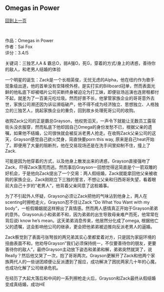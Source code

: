 ## Omegas in Power
[回到上一页](https://boheme13.github.io/books/)  &nbsp;&nbsp;

<br>

<!-- 
romance: True
-->

作品：Omegas in Power<br>
作者：Sai Fox<br>
评分：3.4/5<br>

关键词：三独艺人A & 霸总O，弱A强O，死G，穿着的方式/身上的诱惑，善待你的敌人，和老男人结婚的体验

一个明星的诞生：Zack是一个长相英俊，无忧无虑的Alpha，他在纽约作为歌手现象级出道，他的首单没有空降榜外榜，是实打实的Billboard冠单，然而表面光鲜的他私底下却被唱片公司买断终身被迫沦为打工妹，即便驻场巡演也连房租都付不起，就差为了一百美元吃垃圾。然而好景不长，他掌管家族企业的哥哥意外去世，家族公司濒还因为诉讼濒临破产，他不得不成为经济独立、思想独立、人格独立的三独艺人，挑起家族企业的重负，回到故乡处理死哥公司的收购。

收购Zack公司的正是霸总Grayson，他权势滔天，一声令下就能让无数员工露宿街头没衣服穿，然而私底下他却因自己Omega的身份发愁不已，根据父亲的遗嘱，如果他不结婚，公司很快就会被反派老男人抢走。在收购Zack父亲公司的这天，Grayson感觉自己欲火焚身，简直快要porn this way, 原来是自己heat开始了。即便用了大量的阻断剂，他在交易现场还是在洗手间里抑制不住，撞上了Zack. 

可能是因为他穿着的方式，以及他身上散发出来的诱惑，Grayson直接强吻了Zack，吓得Zack落荒而逃。然而事后Grayson一回想觉得这简直是个一箭双雕的好机会，于是他向Zack提出了一个交易：两人假结婚，Zack就能拿回他父亲被收购的家族企业。Zack刚刚立下三独的誓言，不想让父亲和归西哥哥失望，看着眼前大自己十岁的“老男人”，他背着父亲同意了这桩婚事。

为了不引起外人怀疑，Grayson必须让Zack把他的气味沾到他身上，两人在scenting时擦枪走火，Grayson忍不住让Zack “Do What You Want with my body”，一桩假婚姻就这样擦出了真情感。然而两人感情真正开始于Grayson弟弟的意外。Grayson从小和弟弟不和，因为弟弟的出生导致母亲难产而死，他常常在背后说i know he’s mean。这天弟弟消息传来，他居然分化成了omega, 根据他亡父的遗嘱，这会影响他公司的继承，更会把他弟弟被迫推向反派老男人的逼婚。

Zack察觉到了表面弓张弩拔的两兄弟其实心里都爱着对方，只是因为家庭环境的扭曲表面不和，他劝导Grayson”我们必须保持统一，不仅要善待你的朋友，更要善待你的敌人”，最终Grayson主动放下姿态和弟弟和解，弟弟突然就哭了，说Really？然后他又哭了一次，抱了哥哥两次。Grayson更解开了Zack和他两个家族两代人的一些谜团顺便让反派遭到了报应，成功解决了困扰两家几十年的心魔，也成功化解了公司继承危机。

在经历了大起大落后和中间的一系列擦枪走火后，Grayson和Zack最终从假结婚变成真结婚，成功HE
